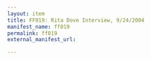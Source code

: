 ```yaml
---
layout: item
title: FF019: Rita Dove Interview, 9/24/2004
manifest_name: ff019
permalink: ff019
external_manifest_url: 

---
```

<!-- Add an essay or interpretive material below this line,
using HTML or markdown.  Do not modify this file above this line -->
